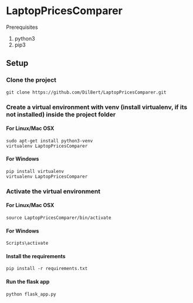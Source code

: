 # LaptopPricesComparer



Prerequisites

1. python3
2. pip3

## Setup

### Clone the project

```shell
git clone https://github.com/Dil8ert/LaptopPricesComparer.git
```

### Create a virtual environment with venv (install virtualenv, if its not installed) inside the project folder


#### For Linux/Mac OSX

```shell
sudo apt-get install python3-venv
virtualenv LaptopPricesComparer
```
  
#### For Windows

```shell
pip install virtualenv
virtualenv LaptopPricesComparer
```

### Activate the virtual environment

#### For Linux/Mac OSX

```shell
source LaptopPricesComparer/bin/activate
```

#### For Windows

```shell
Scripts\activate
```

#### Install the requirements

```shell
pip install -r requirements.txt
```

#### Run the flask app

```shell
python flask_app.py
```


